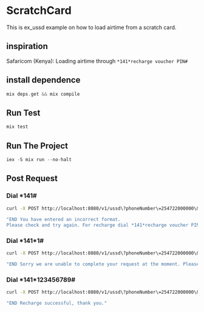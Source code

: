 # ScratchCard
This is ex_ussd example on how to load airtime from a scratch card.

## inspiration
Safaricom (Kenya): Loading airtime through `*141*recharge voucher PIN#`

## install dependence

```elixir
mix deps.get && mix compile
```

## Run Test

```elixir
mix test
```

## Run The Project

```elixir
iex -S mix run --no-halt
```

## Post Request

### Dial *141#

```bash
curl -X POST http://localhost:8080/v1/ussd\?phoneNumber\=254722000000\&sessionId\=session_0001\&serviceCode\=\*141%23\&text\=\*141%23
    
"END You have entered an incorrect format.
Please check and try again. For recharge dial *141*recharge voucher PIN# ok. Thank you"
```

### Dial *141\*1#

```bash
curl -X POST http://localhost:8080/v1/ussd\?phoneNumber\=254722000000\&sessionId\=session_0001\&serviceCode\=\*141%23\&text\=\*141\*1%23

"END Sorry we are unable to complete your request at the moment. Please try again later"
```

### Dial *141\*123456789#

```bash
curl -X POST http://localhost:8080/v1/ussd\?phoneNumber\=254722000000\&sessionId\=session_0001\&serviceCode\=\*141%23\&text\=\*141\*123456789%23

"END Recharge successful, thank you."
```